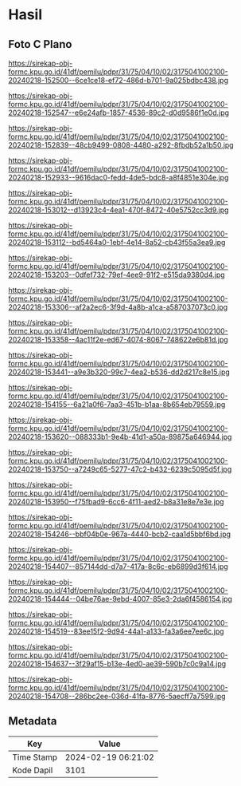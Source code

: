 # Hasil

## Foto C Plano

https://sirekap-obj-formc.kpu.go.id/41df/pemilu/pdpr/31/75/04/10/02/3175041002100-20240218-152500--6ce1ce18-ef72-486d-b701-9a025bdbc438.jpg

https://sirekap-obj-formc.kpu.go.id/41df/pemilu/pdpr/31/75/04/10/02/3175041002100-20240218-152547--e6e24afb-1857-4536-89c2-d0d9586f1e0d.jpg

https://sirekap-obj-formc.kpu.go.id/41df/pemilu/pdpr/31/75/04/10/02/3175041002100-20240218-152839--48cb9499-0808-4480-a292-8fbdb52a1b50.jpg

https://sirekap-obj-formc.kpu.go.id/41df/pemilu/pdpr/31/75/04/10/02/3175041002100-20240218-152933--9616dac0-fedd-4de5-bdc8-a8f4851e304e.jpg

https://sirekap-obj-formc.kpu.go.id/41df/pemilu/pdpr/31/75/04/10/02/3175041002100-20240218-153012--d13923c4-4ea1-470f-8472-40e5752cc3d9.jpg

https://sirekap-obj-formc.kpu.go.id/41df/pemilu/pdpr/31/75/04/10/02/3175041002100-20240218-153112--bd5464a0-1ebf-4e14-8a52-cb43f55a3ea9.jpg

https://sirekap-obj-formc.kpu.go.id/41df/pemilu/pdpr/31/75/04/10/02/3175041002100-20240218-153203--0dfef732-79ef-4ee9-91f2-e515da9380d4.jpg

https://sirekap-obj-formc.kpu.go.id/41df/pemilu/pdpr/31/75/04/10/02/3175041002100-20240218-153306--af2a2ec6-3f9d-4a8b-a1ca-a587037073c0.jpg

https://sirekap-obj-formc.kpu.go.id/41df/pemilu/pdpr/31/75/04/10/02/3175041002100-20240218-153358--4ac11f2e-ed67-4074-8067-748622e6b81d.jpg

https://sirekap-obj-formc.kpu.go.id/41df/pemilu/pdpr/31/75/04/10/02/3175041002100-20240218-153441--a9e3b320-99c7-4ea2-b536-dd2d217c8e15.jpg

https://sirekap-obj-formc.kpu.go.id/41df/pemilu/pdpr/31/75/04/10/02/3175041002100-20240218-154155--6a21a0f6-7aa3-451b-b1aa-8b654eb79559.jpg

https://sirekap-obj-formc.kpu.go.id/41df/pemilu/pdpr/31/75/04/10/02/3175041002100-20240218-153620--088333b1-9e4b-41d1-a50a-89875a646944.jpg

https://sirekap-obj-formc.kpu.go.id/41df/pemilu/pdpr/31/75/04/10/02/3175041002100-20240218-153750--a7249c65-5277-47c2-b432-6239c5095d5f.jpg

https://sirekap-obj-formc.kpu.go.id/41df/pemilu/pdpr/31/75/04/10/02/3175041002100-20240218-153950--f75fbad9-6cc6-4f11-aed2-b8a31e8e7e3e.jpg

https://sirekap-obj-formc.kpu.go.id/41df/pemilu/pdpr/31/75/04/10/02/3175041002100-20240218-154246--bbf04b0e-967a-4440-bcb2-caa1d5bbf6bd.jpg

https://sirekap-obj-formc.kpu.go.id/41df/pemilu/pdpr/31/75/04/10/02/3175041002100-20240218-154407--857144dd-d7a7-417a-8c6c-eb6899d3f614.jpg

https://sirekap-obj-formc.kpu.go.id/41df/pemilu/pdpr/31/75/04/10/02/3175041002100-20240218-154444--04be76ae-9ebd-4007-85e3-2da6f4586154.jpg

https://sirekap-obj-formc.kpu.go.id/41df/pemilu/pdpr/31/75/04/10/02/3175041002100-20240218-154519--83ee15f2-9d94-44a1-a133-fa3a6ee7ee6c.jpg

https://sirekap-obj-formc.kpu.go.id/41df/pemilu/pdpr/31/75/04/10/02/3175041002100-20240218-154637--3f29af15-b13e-4ed0-ae39-590b7c0c9a14.jpg

https://sirekap-obj-formc.kpu.go.id/41df/pemilu/pdpr/31/75/04/10/02/3175041002100-20240218-154708--286bc2ee-036d-41fa-8776-5aecff7a7599.jpg


## Metadata

| Key        | Value               |
| ---------- | ------------------- |
| Time Stamp | 2024-02-19 06:21:02 |
| Kode Dapil | 3101                |



